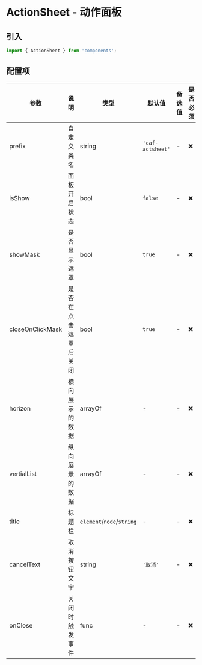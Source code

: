 # ActionSheet - 动作面板

## 引入
```jsx
import { ActionSheet } from 'components';
```


## 配置项
| 参数 | 说明 | 类型 | 默认值 |备选值 | 是否必须 |
| --- | --- | --- | --- | --- | --- |
| prefix | 自定义类名 | string | `'caf-actsheet'` | - | ❌ |
| isShow | 面板开启状态 | bool | `false` | - | ❌ |
| showMask | 是否显示遮罩 | bool | `true` | - | ❌ |
| closeOnClickMask | 是否在点击遮罩后关闭 | bool | `true` | - | ❌ |
| horizon | 横向展示的数据 | arrayOf | - | - | ❌ |
| vertialList | 纵向展示的数据 | arrayOf | - | - | ❌ |
| title | 标题栏 | `element`/`node`/`string` | - | - | ❌ |
| cancelText | 取消按钮文字 | string | `'取消'` | - | ❌ |
| onClose | 关闭时触发事件 | func | - | - | ❌ |
